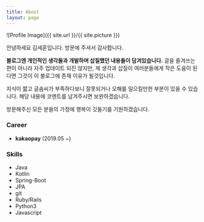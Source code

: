 ```yaml
---
title: About
layout: page
---
```

![Profile Image]({{ site.url }}/{{ site.picture }})


안녕하세요 김세훈입니다.
방문에 주셔서 감사합니다.   

**블로그엔 개인적인 생각들과 개발하며 삽질했던 내용들이 담겨있습니다.**
글을 즐겨쓰는 편이 아니라 자주 업데이트 되진 않지만, 제 생각과 삽질이 여러분들에게 작은 도움이 된다면 그것이 이 블로그에 존재 이유가 될것입니다.   

지식이 짧고 글솜씨가 부족하다보니 잘못되거나 오해를 일으킬만한 부분이 있을 수 있습니다. 해당 내용에 코멘트를 남겨주시면 보완하겠습니다.   

방문해주신 모든 분들의 가정에 행복이 깃들기를 기원하겠습니다.   


### Career
- **kakaopay** (2019.05 ~)

### Skills
- Java
- Kotlin
- Spring-Boot
- JPA
- git
- Ruby/Rails
- Python3
- Javascript
